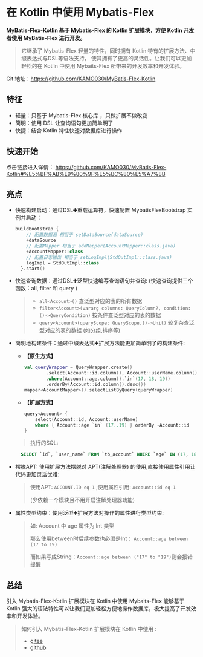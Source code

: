 # 在 Kotlin 中使用 Mybatis-Flex

**MyBatis-Flex-Kotlin 基于 Mybatis-Flex 的 Kotlin 扩展模块，方便 Kotlin 开发者使用 MyBatis-Flex 进行开发。**


>它继承了 Mybatis-Flex 轻量的特性，同时拥有 Kotlin 特有的扩展方法、中缀表达式与DSL等语法支持，
>使其拥有了更高的灵活性。让我们可以更加轻松的在 Kotlin 中使用 Mybaits-Flex 所带来的开发效率和开发体验。



Git 地址：https://github.com/KAMO030/MyBatis-Flex-Kotlin


## 特征

- 轻量：只基于 Mybatis-Flex 核心库 ，只做扩展不做改变
- 简明：使用 DSL 让查询语句更加简单明了
- 快捷：结合 Kotlin 特性快速对数据库进行操作

## 快速开始

点击链接进入详情：
https://github.com/KAMO030/MyBatis-Flex-Kotlin#%E5%BF%AB%E9%80%9F%E5%BC%80%E5%A7%8B

## 亮点

- 快速构建启动：通过DSL➕重载运算符，快速配置 MybatisFlexBootstrap 实例并启动：
    ```kotlin
    buildBootstrap {
        // 配置数据源 相当于 setDataSource(dataSource)
        +dataSource
        // 配置Mapper 相当于 addMapper(AccountMapper::class.java)
        +AccountMapper::class
        // 配置日志输出 相当于 setLogImpl(StdOutImpl::class.java)
        logImpl = StdOutImpl::class
      }.start()
    ```
- 快速查询数据：通过DSL➕泛型快速编写查询语句并查询:  (快速查询提供三个函数：all, filter 和 query )
  >- `all<Account>()` 查泛型对应的表的所有数据
  >- `filter<Account>(vararg columns: QueryColumn?, condition: ()->QueryCondition)` 按条件查泛型对应的表的数据
  >- `query<Account>(queryScope: QueryScope.()->Unit)` 较复杂查泛型对应的表的数据 (如分组,排序等)
- 简明地构建条件：通过中缀表达式➕扩展方法能更加简单明了的构建条件:

  * **【原生方式】**
    ```kotlin
    val queryWrapper = QueryWrapper.create()
            .select(Account::id.column(), Account::userName.column())
            .where(Account::age.column().`in`(17, 18, 19))
            .orderBy(Account::id.column().desc())
    mapper<AccountMapper>().selectListByQuery(queryWrapper)
    ```

  * **【扩展方式】**
    ```kotlin
    query<Account> {
        select(Account::id, Account::userName)
        where { Account::age `in` (17..19) } orderBy -Account::id
    }
    ```
  > 执行的SQL:
    ```sql
      SELECT `id`, `user_name` FROM `tb_account` WHERE `age` IN (17, 18, 19) ORDER BY `id` DESC
    ```
- 摆脱APT: 使用扩展方法摆脱对 APT(注解处理器) 的使用,直接使用属性引用让代码更加灵活优雅:
  >  使用APT: `ACCOUNT.ID eq 1` ,使用属性引用: `Account::id eq 1`
  >
  >  (少依赖一个模块且不用开启注解处理器功能)
- 属性类型约束：使用泛型➕扩展方法对操作的属性进行类型约束:
  > 如: Account 中 age 属性为 Int 类型
  >
  > 那么使用between时后续参数也必须是Int： `Account::age between (17 to 19)`
  >
  > 而如果写成String：`Account::age between ("17" to "19")`则会报错提醒

## 总结
引入 Mybatis-Flex-Kotlin 扩展模块在 Kotlin 中使用 Mybaits-Flex 能够基于 Kotlin 强大的语法特性可以让我们更加轻松方便地操作数据库，极大提高了开发效率和开发体验。
> 如何引入 Mybatis-Flex-Kotlin 扩展模块在 Kotlin 中使用 :
  >* [gitee](https://gitee.com/mybatis-flex/mybatis-flex-kotlin)
  >* [github](https://github.com/KAMO030/MyBatis-Flex-Kotlin)
